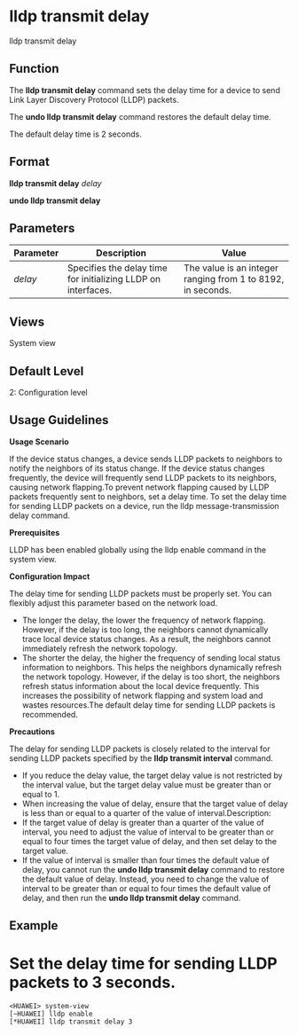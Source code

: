 lldp transmit delay
===================

lldp transmit delay

Function
--------



The **lldp transmit delay** command sets the delay time for a device to send Link Layer Discovery Protocol (LLDP) packets.

The **undo lldp transmit delay** command restores the default delay time.



The default delay time is 2 seconds.


Format
------

**lldp transmit delay** *delay*

**undo lldp transmit delay**


Parameters
----------

| Parameter | Description | Value |
| --- | --- | --- |
| *delay* | Specifies the delay time for initializing LLDP on interfaces. | The value is an integer ranging from 1 to 8192, in seconds. |



Views
-----

System view


Default Level
-------------

2: Configuration level


Usage Guidelines
----------------

**Usage Scenario**



If the device status changes, a device sends LLDP packets to neighbors to notify the neighbors of its status change. If the device status changes frequently, the device will frequently send LLDP packets to its neighbors, causing network flapping.To prevent network flapping caused by LLDP packets frequently sent to neighbors, set a delay time. To set the delay time for sending LLDP packets on a device, run the lldp message-transmission delay command.



**Prerequisites**



LLDP has been enabled globally using the lldp enable command in the system view.



**Configuration Impact**

The delay time for sending LLDP packets must be properly set. You can flexibly adjust this parameter based on the network load.

* The longer the delay, the lower the frequency of network flapping. However, if the delay is too long, the neighbors cannot dynamically trace local device status changes. As a result, the neighbors cannot immediately refresh the network topology.
* The shorter the delay, the higher the frequency of sending local status information to neighbors. This helps the neighbors dynamically refresh the network topology. However, if the delay is too short, the neighbors refresh status information about the local device frequently. This increases the possibility of network flapping and system load and wastes resources.The default delay time for sending LLDP packets is recommended.

**Precautions**

The delay for sending LLDP packets is closely related to the interval for sending LLDP packets specified by the **lldp transmit interval** command.

* If you reduce the delay value, the target delay value is not restricted by the interval value, but the target delay value must be greater than or equal to 1.
* When increasing the value of delay, ensure that the target value of delay is less than or equal to a quarter of the value of interval.Description:
* If the target value of delay is greater than a quarter of the value of interval, you need to adjust the value of interval to be greater than or equal to four times the target value of delay, and then set delay to the target value.
* If the value of interval is smaller than four times the default value of delay, you cannot run the **undo lldp transmit delay** command to restore the default value of delay. Instead, you need to change the value of interval to be greater than or equal to four times the default value of delay, and then run the **undo lldp transmit delay** command.


Example
-------

# Set the delay time for sending LLDP packets to 3 seconds.
```
<HUAWEI> system-view
[~HUAWEI] lldp enable
[*HUAWEI] lldp transmit delay 3

```